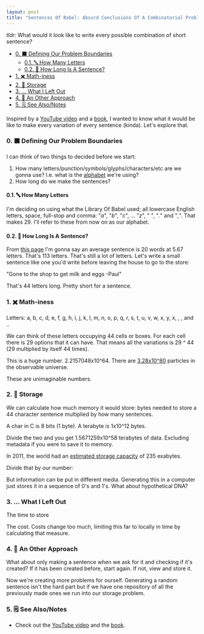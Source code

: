 ```yaml
---
layout: post
title: "Sentences Of Babel: Absurd Conclusions Of A Combinatorial Problem"
---
```


_tldr:_ What would it look like to write every possible combination of short sentence? 

- [0. ⬛ Defining Our Problem Boundaries](#0--defining-our-problem-boundaries)
  - [0.1. 🔤 How Many Letters](#01--how-many-letters)
  - [0.2. 🔢 How Long Is A Sentence?](#02--how-long-is-a-sentence)
- [1. ✖️ Math-iness](#1-️-math-iness)
- [2. 💽 Storage](#2--storage)
- [3. … What I Left Out](#3--what-i-left-out)
- [4. 💬 An Other Approach](#4--an-other-approach)
- [5. 🗒️ See Also/Notes](#5-️-see-alsonotes)

Inspired by a [YouTube video](https://youtu.be/sfXn_ecH5Rw) and a [book](https://en.wikipedia.org/wiki/The_Library_of_Babel), I wanted to know what it would be like to make every variation of every sentence (kinda). Let's explore that.

### 0. ⬛ Defining Our Problem Boundaries

I can think of two things to decided before we start:

1. How many letters/punction/symbols/glyphs/characters/etc are we gonna use? I.e. what is the [alphabet](https://en.wikipedia.org/wiki/Alphabet_(formal_languages)) we're using?
2. How long do we make the sentences?

#### 0.1. 🔤 How Many Letters

I'm deciding on using what the Library Of Babel used; all lowercase English letters, space, full-stop and comma: "_a_", "_b_", "_c_", ... "_z_", " ", "_._" and "_,_". That makes 29. I'll refer to these from now on as our alphabet.

#### 0.2. 🔢 How Long Is A Sentence?

From [this page](https://strainindex.wordpress.com/2008/07/28/the-average-sentence-length/) I'm gonna say an average sentence is 20 words at 5.67 letters. That's 113 letters. That's still a lot of letters. Let's write a small sentence like one you'd write before leaving the house to go to the store:

"Gone to the shop to get milk and eggs -Paul"

That's 44 letters long. Pretty short for a sentence.

### 1. ✖️ Math-iness
Letters: a, b, c, d, e, f, g, h, i, j, k, l, m, n, o, p, q, r, s, t, u, v, w, x, y, x,  , , and .. 

We can think of these letters occupying 44 cells or boxes. For each cell there is 29 options that it can have. That means all the variations is 29 ^ 44 (29 multiplied by itself 44 times).

This is a huge number. 2.2157048x10^64. There are [3.28x10^80](https://www.popularmechanics.com/space/a27259/how-many-particles-are-in-the-entire-universe/) particles in the observable universe. 

These are unimaginable numbers.

### 2. 💽 Storage

We can calculate how much memory it would store: bytes needed to store a 44 character sentence multiplied by how many sentences.

A char in C is 8 bits (1 byte). A terabyte is 1x10^12 bytes.

Divide the two and you get 1.5671259x10^58 terabytes of data. Excluding metadata if you were to save it to memory. 

In 2011, the world had an [estimated storage capacity](https://www.zdnet.com/article/what-is-the-worlds-data-storage-capacity/) of 235 exabytes.

Divide that by our number:

But information can be put in different media. Generating this in a computer just stores it in a sequence of 0's and 1's. What about hypothetical DNA? 

### 3. … What I Left Out

The time to store

The cost. Costs change too much, limiting this far to locally in time by calculating that measure.

### 4. 💬 An Other Approach

What about only making a sentence when we ask for it and checking if it's created? If it has been created before, start again. If not, view and store it.

Now we're creating more problems for ourself. Generating a random sentence isn't the hard part but if we have one repository of all the previously made ones we run into our storage problem.

### 5. 🗒️ See Also/Notes
 - Check out the [YouTube video](https://youtu.be/sfXn_ecH5Rw) and the [book](https://en.wikipedia.org/wiki/The_Library_of_Babel).
